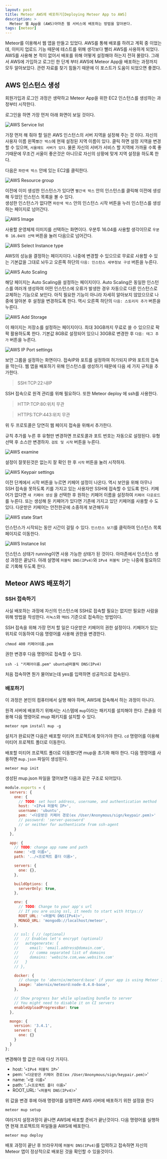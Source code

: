 ```yaml
---
layout: post
title: Meteor AWS에 배포하기[Deploying Meteor App to AWS]
description: >
  Meteor 웹 App을 (AWS)아마존 웹 서비스에 배포하는 방법을 알아본다.
tags: [meteor]
---
```


Meteor를 이용해서 웹 앱을 만들고 있었다. AWS를 통해 배포를 하려고 계획 중 이었는데, 이미지 업로드 기능 때문에 테스트를 위해 생각보다 빨리 AWS를 사용하게 되었다. AWS를 사용해 본 적이 없어서 배포를 위해 어떻게 설정해야 하는지 전혀 몰랐다. 그래서 AWS에 가입하고 로그인 한 단계 부터 AWS에 Meteor App을 배포하는 과정까지 모두 알아보았다. 관련 자료를 찾기 힘들기 때문에 이 포스트가 도움이 되었으면 좋겠다.

## AWS 인스턴스 생성
회원가입과 로그인 과정은 생략하고 Meteor App을 위한 EC2 인스턴스를 생성하는 과정부터 시작한다.

로그인을 하면 가장 먼저 아래 화면이 보일 것이다.

![](https://skaiblue.github.io/assets/img/posts/meteor/awsdeploy/1.png "AWS Service list")

가장 먼저 해 줘야 할 일은 AWS 인스턴스의 서버 지역을 설정해 주는 것 이다.
자신의 사용자 이름 왼쪽`빨간 박스`에 현재 설정된 지역 이름이 있다.
클릭 하면 설정 지역을 변경할 수 있으며, `서울에도 서버가 있다`. 물론 자신의 서버가 서비스 할 지역에 가까울 수록 좋기때문에 무조건 서울이 좋은것은 아니므로 자신의 상황에 맞게 지역 설정을 하도록 한다.

다음은 `파란색 박스` 안에 있는 EC2를 클릭한다.

![](https://skaiblue.github.io/assets/img/posts/meteor/awsdeploy/2.png "AWS Resource group")

이전에 이미 생성한 인스턴스가 있다면 `빨간색 박스` 안의 인스턴스를 클릭해 이전에 생성해 두었던 인스턴스 목록을 볼 수 있다.<br>
생성한 인스턴스가 없다면 `파란색 박스` 안의 인스턴스 시작 버튼을 누러 인스턴스를 생성하는 페이지로 넘어간다.

![](https://skaiblue.github.io/assets/img/posts/meteor/awsdeploy/3.png "AWS Image")

사용할 운영체제 이미지를 선택하는 화면이다. 우분투 16.04를 사용할 생각이므로 `우분투 16.04의 선택` 버튼을 눌러 다음으로 넘어간다.

![](https://skaiblue.github.io/assets/img/posts/meteor/awsdeploy/4.png "AWS Select Instance type")

AWS의 성능을 결정하는 페이지이다. 나중에 변경할 수 있으므로 무료로 사용할 수 있는 기본값을 그대로 놔두고 오른쪽 하단의 `다음: 인스턴스 세부정보 구성` 버튼을 누른다.

![](https://skaiblue.github.io/assets/img/posts/meteor/awsdeploy/5.png "AWS Auto Scaling")

해당 페이지는 Auto Scaling을 설정하는 페이지이다. Auto Scaling은 동일한 인스턴스를 여러개 생성하여 어떤 인스턴스에 오류가 발생한 경우 자동으로 다른 인스턴스로 교체하는 기능으로 보인다. 아직 필요한 기능이 아니라 자세히 알아보지 않았으므로 나중에 알아본 후 설정을 변경하도록 한다. 역시 오른쪽 하단의 `다음: 스토리지 추가` 버튼을 누른다.

![](https://skaiblue.github.io/assets/img/posts/meteor/awsdeploy/6.png "AWS Add Storage")

이 패이지는 저장소를 설정하는 페이지이다. 최대 30GB까지 무료로 쓸 수 있으므로 팍팍 활용하도록 한다. 기본값 8GB로 설정되어 있으니 30GB로 변경한 후 `다음: 테그 추가` 버튼을 누른다.

![](https://skaiblue.github.io/assets/img/posts/meteor/awsdeploy/7.png "AWS IP Port settings")

보안 그룹을 설정하는 화면이다. 접속IP와 포트를 설정하여 허가되지 IP와 포트의 접속을 막는다. 웹 앱을 배포하기 위해 인스턴스를 생성하기 때문에 다음 세 가지 규칙을 추가한다.

> SSH:TCP:22:내IP

SSH 접속으로 원격 관리를 위해 필요하다. 또한 Meteor deploy 에 ssh를 사용한다.

> HTTP:TCP:80:위치 무관

> HTTPS:TCP:443:위치 무관

위 두 프로토콜은 당연히 웹 페이지 접속을 위해서 추가한다.

규칙 추가를 누른 후 유형만 변경하면 프로토콜과 포트 번호는 자동으로 설정된다.
유형 선택 후 소스만 변경하자. `검토 및 시작` 버튼을 누른다.

![](https://skaiblue.github.io/assets/img/posts/meteor/awsdeploy/8.png "AWS examine")

설정이 잘못된것은 없는지 잘 확인 한 후 `시작` 버튼을 눌러 시작하자.

![](https://skaiblue.github.io/assets/img/posts/meteor/awsdeploy/9.png "AWS Keypair settings")

이전 단계에서 시작 버튼을 누르면 키페어 설정이 나온다. 역시 보안을 위해 아무나 SSH 접속을 못하도록 키를 가지고 있는 사용자만 SSH에 접속할 수 있도록 한다. 키페어가 없다면 `새 키페어 생성` 을 선택한 후 원하는 키페어 이름을 설정하여 `키페어 다운로드`를 누른다. 또는 생성해 둔 키페어가 있다면 기존에 가지고 있던 키페어를 사용할 수 도 있다.
다운받은 키페어는 안전한곳에 소중하게 보관해두자

![](https://skaiblue.github.io/assets/img/posts/meteor/awsdeploy/10.png "AWS state Start")

인스턴스가 시작되는 동안 시간이 걸릴 수 있다.
`인스턴스 보기`를 클릭하여 인스턴스 목록 페이지로 이동한다.

![](https://skaiblue.github.io/assets/img/posts/meteor/awsdeploy/11.png "AWS Instance list")

인스턴스 상태가 running이면 사용 가능한 상태가 된 것이다. 아마존에서 인스턴스 생성 과정은 끝났다. 아래 설명에 `퍼블릭 DNS(IPv4)`와 `IPv4 퍼블릭 IP`는 나중에 필요하므로 기록해 두도록 한다.

## Meteor AWS 배포하기

### SSH 접속하기
사실 배포하는 과정에 자신의 인스턴스에 SSH로 접속할 필요는 없지만 필요한 사람을 위해 방법을 작성한다. `리눅스`와 `맥OS` 기준으로 접속하는 방법이다.

SSH 접속을 위해 가장 먼저 할 일은 다운받은 키페어의 권한 설정이다. 키페어가 있는 위치로 이동하여 다음 명령어를 사용해 권한을 변경한다.

```
chmod 400 키페어이름.pem
```
권한 변경후 다음 명령어로 접속할 수 있다.
```
ssh -i "키페어이름.pem" ubuntu@퍼블릭 DNS(IPv4)
```

처음 접속하면 뭔가 물어보는데 yes를 입력하면 성공적으로 접속된다.

### 배포하기
이 과정은 본인의 컴퓨터에서 실행 해야 하며, AWS에 접속해서 하는 과정이 아니다.

원격 서버에 배포하기 위해서는 시스템에 `mup`이라는 패키지를 설치해야 한다. 
콘솔을 이용해 다음 명령어로 mup 패키지를 설치할 수 있다.

```
meteor npm install mup -g
```

설치가 완료되면 다음은 배포할 미티어 프로젝트에 찾아가야 한다. `cd` 명령어를 이용해 미티어 프로젝트 폴더로 이동한다.

배포할 미티어 프로젝트 폴더로 이동했다면 mup을 초기화 해야 한다.
다음 명령어를 사용하면 `mup.json` 파일이 생성된다.
```
meteor mup init
```

생성된 mup.json 파일을 열어보면 다음과 같은 구조로 되어있다.
```js
module.exports = {
  servers: {
    one: {
      // TODO: set host address, username, and authentication method
      host: '<IPv4 퍼블릭 IP>',
      username: 'ubuntu',
      pem: '<다운받은 키페어 경로(ex /User/Anonymous/sign/keypair.pem)>'
      // password: 'server-password'
      // or neither for authenticate from ssh-agent
    }
  },

  app: {
    // TODO: change app name and path
    name: '<앱 이름>',
    path: '../<프로젝트 폴더 이름>',

    servers: {
      one: {},
    },

    buildOptions: {
      serverOnly: true,
    },

    env: {
      // TODO: Change to your app's url
      // If you are using ssl, it needs to start with https://
      ROOT_URL: '<퍼블릭 DNS(IPv4)>',
      MONGO_URL: 'mongodb://localhost/meteor',
    },

    // ssl: { // (optional)
    //   // Enables let's encrypt (optional)
    //   autogenerate: {
    //     email: 'email.address@domain.com',
    //     // comma separated list of domains
    //     domains: 'website.com,www.website.com'
    //   }
    // },

    docker: {
      // change to 'abernix/meteord:base' if your app is using Meteor 1.4 - 1.5
      image: 'abernix/meteord:node-8.4.0-base',
    },

    // Show progress bar while uploading bundle to server
    // You might need to disable it on CI servers
    enableUploadProgressBar: true
  },

  mongo: {
    version: '3.4.1',
    servers: {
      one: {}
    }
  }
};

```

변경해야 할 값은 아래 다섯 가지다.
- host: '`<IPv4 퍼블릭 IP>`'
- pem: '`<다운받은 키페어 경로(ex /User/Anonymous/sign/keypair.pem)>`'
- name: '`<앱 이름>`'
- path: '../`<프로젝트 폴더 이름>`'
- ROOT_URL: '`<퍼블릭 DNS(IPv4)>`'

위 값을 변경 후에 아래 명령어를 실행하면 AWS 서버에 배포하기 위한 설정을 한다
```
meteor mup setup
```
여러가지 설정과정이 끝나면 AWS에 배포할 준비가 끝난것이다.
다음 명령어를 실행하면 현재 프로젝트의 파일들을 AWS에 배포한다.

```
meteor mup deploy
```
배포 과정이 끝난 후 브라우저에 `퍼블릭 DNS(IPv4)`를 입력하고 접속하면 자신의 Meteor 앱이 정상적으로 배포된 것을 확인할 수 있을것이다.
